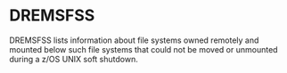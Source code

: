 # DREMSFSS
DREMSFSS lists information about file systems owned remotely and mounted below such file systems that could not be moved or unmounted during a z/OS UNIX soft shutdown.
